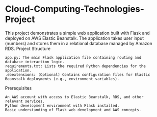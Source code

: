 # Cloud-Computing-Technologies-Project

This project demonstrates a simple web application built with Flask and deployed on AWS Elastic Beanstalk. The application takes user input (numbers) and stores them in a relational database managed by Amazon RDS.
Project Structure

    app.py: The main Flask application file containing routing and database interaction logic.
    requirements.txt: Lists the required Python dependencies for the application.
    .ebextensions: (Optional) Contains configuration files for Elastic Beanstalk deployments (e.g., environment variables).

Prerequisites

    An AWS account with access to Elastic Beanstalk, RDS, and other relevant services.
    Python development environment with Flask installed.
    Basic understanding of Flask web development and AWS concepts.

